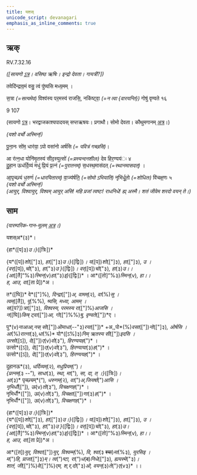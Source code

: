 ```yaml
---
title: यशस्  
unicode_script: devanagari  
emphasis_as_inline_comments: true
---   
```


## ऋक्

RV.7.32.16

*([सायणो [ऽत्र](https://archive.org/stream/RgVedaWithSayanasCommentaryPart3/rv_sayanabhasya_part3%23page/n437/mode/1up&sa=D&ust=1542425956203000)। वसिष्ठ ऋषिः। इन्द्रो देवता। गायत्री?])*

तवेदि॑न्द्राव॒मं वसु॒ त्वं पु॑ष्यसि मध्य॒मम् ।

स॒त्रा *(=सत्यमेव)* विश्व॑स्य पर॒मस्य॑ राजसि॒, नकि॑ष्ट्वा॒ *(=न त्वा {वारयन्ति})* गोषु॑ वृण्वते १६

9 107

(सायणो [ऽत्र](https://archive.org/stream/RgVedaWithSayanasCommentaryPart4/rv_sayanabhasya_part4%23page/n353/mode/2up&sa=D&ust=1542425956203000)। भरद्वाजकाश्यपादयस् सप्तऋषयः। प्रगाथौ। सोमो देवता। कौथुमगानम् [अत्र](https://archive.org/details/SamaVedaSanhitaWithSayanabhashyaVolume2SatyavrataSamasrami1876bis_201804/page/n459)।)

*(यशो वर्चो अस्मिन्!)*

पु॒ना॒नः सो॑म॒ धार॑या॒ ऽपो वसा॑नो अर्षसि  *(= पवित्रं गच्छसि)*।

आ र॑त्न॒धा योनि॑मृ॒तस्य॑ सीद॒स्युत्सो॑ *(=प्रस्यन्दनशीलः)* देव हिर॒ण्यय॑ः ४  
दु॒हा॒न ऊध॑र्दि॒व्यं मधु॑ प्रि॒यं प्र॒त्नं *(=पुरातनम्)* स॒धस्थ॒मास॑दत् *(=स्थानमासदत्)* ।

आ॒पृच्छ्यं ध॒रुणं॑ *(=धारयितारम्)* वा॒ज्य॑र्षति॒ *(=सोमो ऽभियाति)* नृभि॑र्धू॒तो *(=शोधितः)* वि॑चक्ष॒णः ५  
*(यशो वर्चो अस्मिन्!)*  
*(आयुर्, विश्वायुर्, विश्वम् आयुर् असि! महि प्रजां त्वष्टः! राधनिधे! ह्य् अस्मै। शतं जीवेम शरदो वयन् ते।)*

## साम

*(पारम्परिक-गान-मूलम् [अत्र](https://archive.org/stream/sAmaveda-jaiminIya-paravastu-paramparA-docs/AASHEERVACHANA%2520SAAMAANI%23mode/1up&sa=D&ust=1542425956204000)।)*

यशस्अ*(३)*।

{हा*([प]३)*उ।}*([त्रिः])*

{य*([प])*शो*(["]३)*, हा*(["]३)*उ।}*([द्विः])*।  य*([प])*शो*(["]३)*, हा*(["]३)*, उ ।  
{वर्*([प]),*चो*("३)*, हा*("३)*उ }*([द्विः])*। वर्*([प])*चो*("३)*, हा*(३)*उ।।  
{आ*([तै]“%३)*स्मिन्*(v)*हा*(“३)*इ}*([द्विः])* । आ*([तो]“%३)*स्मिन्*(v)*, हा।।  
ह, आउ, वा*([ता प्रे])*अ ।  

त*([घि])* वे*(["]%)*, दिन्द्रा*(["])*अ, वामम्*(२)*, वा*(%)*सु ।  
त्वम्*([तै])*, पू*(%%)*, ष्यसि, मध्या, आमम् ।  
स*([प?])*त्रा*(["]३)*, विश्वस्य, परमस्य रा*(["]%)*आजसि ।  
न*([घि])*किष् ट्वा*(["])*आ, गो*(["]%%)*षु, वृण्वते*(["])*ए ।  

पु*(v)*नाआआ,नस् सो*(["])*ऒमाधा*(--"३)*रया*(["])* +अ,,पो*(%)*वसा*(["])*नो*(["]३)*, ओर्षसि ।  
आ*(%)*रात्ना*(३)*,धा*(%)* यो*([ऽ%]३)*निम् ऋतस्य सी*(["])*इदसि ।  
उत्सो*([ऽ])*, दे*(["])*ए*(v)*वो*(३")*, हिरण्ययह*(")* ।  
उत्सो*([ऽ])*, दे*(["])*ए*(v)*वो*(३”)*, हिरण्याया*(३)*ह*(")* ।  
उत्सो*([ऽ])*, दे*(["])*ए*(v)*वो*(३”)*, हिरण्ययह*(")* ।

दुहानऊ*(३)*, धर्दिव्यम्*(२)*, मधुप्रियम्*(“)*।  
{प्रत्नम्*(३ --”)*, साधा*(३)*, स्था, मा*(")*, सा, दा, त् ।}*([त्रिः])*।  
आ*(३)* पृच्छ्यम्*(“)*, धरुणम्*(२)*, वा*(")*अ,जियर्षा*(")*आसि ।  
नृभिर्धौ*(["])*, ऊ*(v)*तो*(३”)*, विचक्षणह*(")* ।  
नृभिर्धौ*(["])*, ऊ*(v)*तो*(३”)*, विचक्षा*(["])*णा*(३)*ह*(")* ।  
नृभिर्धौ*(["])*, ऊ*(v)*तो*(३”)*, विचक्षणह*(")* ।

{हा*([प]३)*उ।}*([त्रिः])*  
{य*([प])*शो*(["]३)*, हा*(["]३)*उ।}*([द्विः])*।  य*([प])*शो*(["]३)*, हा*(["]३)*, उ ।  
{वर्*([प]),*चो*("३)*, हा*("३)*उ }*([द्विः])*। वर्*([प])*चो*("३)*, हा*(३)*उ।  
{आ*([तै]“%३)*स्मिन्*(v)*हा*(“३)*इ}*([द्विः])* । आ*([तो]“%३)*स्मिन्*(v)*, हा।।  
ह, आउ, वा*([ता प्रे])*अ ।  

आ*([त])*युर्, विश्वा*(["])*युर्, विश्वम्म्*(%)*, वि, श्वा*(३ ~~श्या~~)*मा*(%३)*, युरसिइ ।  
म*(")*हि, प्राजा*(["]३)*म्। त्व*(“)*ष्टा, रा*(“)*ध*(~~द~~)*निधे*(["]३)*, ह्ययस्मे*("३)*।  
शातं, जी*(["]%)*वे*(["]%)*एम, श,र,दो*("३)*ओ, वयन्*(३)*ते*(")*ए*(v३)* ।।